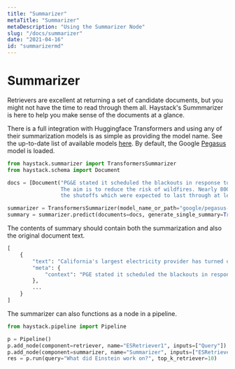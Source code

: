 ```yaml
---
title: "Summarizer"
metaTitle: "Summarizer"
metaDescription: "Using the Summarizer Node"
slug: "/docs/summarizer"
date: "2021-04-16"
id: "summarizermd"
---
```


# Summarizer

Retrievers are excellent at returning a set of candidate documents,
but you might not have the time to read through them all.
Haystack's Summmarizer is here to help you make sense of the documents at a glance.

There is a full integration with Huggingface Transformers and using any of their summarization
models is as simple as providing the model name.
See the up-to-date list of available models [here](https://huggingface.co/models?filter=summarization).
By default, the Google [Pegasus](https://ai.googleblog.com/2020/06/pegasus-state-of-art-model-for.html) model is loaded.

```python
from haystack.summarizer import TransformersSummarizer
from haystack.schema import Document

docs = [Document("PG&E stated it scheduled the blackouts in response to forecasts for high winds amid dry conditions.\
                 The aim is to reduce the risk of wildfires. Nearly 800 thousand customers were scheduled to be affected by\
                 the shutoffs which were expected to last through at least midday tomorrow.")]

summarizer = TransformersSummarizer(model_name_or_path="google/pegasus-xsum")
summary = summarizer.predict(documents=docs, generate_single_summary=True)
```

The contents of summary should contain both the summarization and also the original document text.

```python
[
    {
        "text": "California's largest electricity provider has turned off power to hundreds of thousands of customers.",
        "meta": {
            "context": "PGE stated it scheduled the blackouts in response to forecasts for high winds amid dry conditions."
        },
        ...
    }
]
```

The summarizer can also functions as a node in a pipeline.

```python
from haystack.pipeline import Pipeline

p = Pipeline()
p.add_node(component=retriever, name="ESRetriever1", inputs=["Query"])
p.add_node(component=summarizer, name="Summarizer", inputs=["ESRetriever1"])
res = p.run(query="What did Einstein work on?", top_k_retriever=10)
``` 
